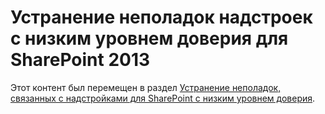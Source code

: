 
# Устранение неполадок надстроек с низким уровнем доверия для SharePoint 2013

Этот контент был перемещен в раздел  [Устранение неполадок, связанных с надстройками для SharePoint с низким уровнем доверия](creating-sharepoint-add-ins-that-use-low-trust-authorization.md#Trouble).
  
    
    

